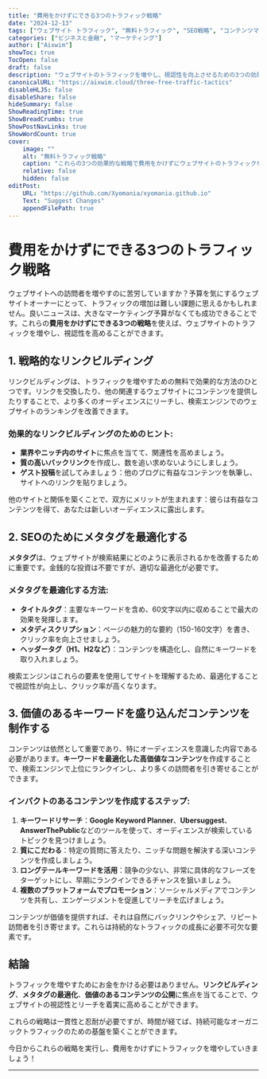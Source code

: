 ```yaml
---
title: "費用をかけずにできる3つのトラフィック戦略"
date: "2024-12-13"
tags: ["ウェブサイト トラフィック", "無料トラフィック", "SEO戦略", "コンテンツマーケティング", "ウェブサイトプロモーション"]
categories: ["ビジネスと金融", "マーケティング"]
author: ["Aixwim"]
showToc: true
TocOpen: false
draft: false
description: "ウェブサイトのトラフィックを増やし、視認性を向上させるための3つの効果的で費用のかからない戦略を学びましょう。予算に敏感なウェブサイトオーナーに最適です。"
canonicalURL: "https://aixwim.cloud/three-free-traffic-tactics"
disableHLJS: false
disableShare: false
hideSummary: false
ShowReadingTime: true
ShowBreadCrumbs: true
ShowPostNavLinks: true
ShowWordCount: true
cover:
    image: ""
    alt: "無料トラフィック戦略"
    caption: "これらの3つの効果的な戦略で費用をかけずにウェブサイトのトラフィックを増やしましょう。"
    relative: false
    hidden: false
editPost:
    URL: "https://github.com/Xyomania/xyomania.github.io"
    Text: "Suggest Changes"
    appendFilePath: true
---
```


# 費用をかけずにできる3つのトラフィック戦略

ウェブサイトへの訪問者を増やすのに苦労していますか？予算を気にするウェブサイトオーナーにとって、トラフィックの増加は難しい課題に思えるかもしれません。良いニュースは、大きなマーケティング予算がなくても成功できることです。これらの**費用をかけずにできる3つの戦略**を使えば、ウェブサイトのトラフィックを増やし、視認性を高めることができます。

## 1. **戦略的なリンクビルディング**

リンクビルディングは、トラフィックを増やすための無料で効果的な方法のひとつです。リンクを交換したり、他の関連するウェブサイトにコンテンツを提供したりすることで、より多くのオーディエンスにリーチし、検索エンジンでのウェブサイトのランキングを改善できます。

### 効果的なリンクビルディングのためのヒント:
- **業界やニッチ内のサイト**に焦点を当てて、関連性を高めましょう。
- **質の高いバックリンク**を作成し、数を追い求めないようにしましょう。
- **ゲスト投稿**を試してみましょう：他のブログに有益なコンテンツを執筆し、サイトへのリンクを貼りましょう。

他のサイトと関係を築くことで、双方にメリットが生まれます：彼らは有益なコンテンツを得て、あなたは新しいオーディエンスに露出します。

## 2. **SEOのためにメタタグを最適化する**

**メタタグ**は、ウェブサイトが検索結果にどのように表示されるかを改善するために重要です。金銭的な投資は不要ですが、適切な最適化が必要です。

### メタタグを最適化する方法:
- **タイトルタグ**：主要なキーワードを含め、60文字以内に収めることで最大の効果を発揮します。
- **メタディスクリプション**：ページの魅力的な要約（150-160文字）を書き、クリック率を向上させましょう。
- **ヘッダータグ（H1、H2など）**：コンテンツを構造化し、自然にキーワードを取り入れましょう。

検索エンジンはこれらの要素を使用してサイトを理解するため、最適化することで視認性が向上し、クリック率が高くなります。

## 3. **価値のあるキーワードを盛り込んだコンテンツを制作する**

コンテンツは依然として重要であり、特にオーディエンスを意識した内容である必要があります。**キーワードを最適化した高価値なコンテンツ**を作成することで、検索エンジンで上位にランクインし、より多くの訪問者を引き寄せることができます。

### インパクトのあるコンテンツを作成するステップ:
1. **キーワードリサーチ**：**Google Keyword Planner**、**Ubersuggest**、**AnswerThePublic**などのツールを使って、オーディエンスが検索しているトピックを見つけましょう。
2. **質にこだわる**：特定の質問に答えたり、ニッチな問題を解決する深いコンテンツを作成しましょう。
3. **ロングテールキーワードを活用**：競争の少ない、非常に具体的なフレーズをターゲットにし、早期にランクインできるチャンスを狙いましょう。
4. **複数のプラットフォームでプロモーション**：ソーシャルメディアでコンテンツを共有し、エンゲージメントを促進してリーチを広げましょう。

コンテンツが価値を提供すれば、それは自然にバックリンクやシェア、リピート訪問者を引き寄せます。これらは持続的なトラフィックの成長に必要不可欠な要素です。

## 結論

トラフィックを増やすためにお金をかける必要はありません。**リンクビルディング**、**メタタグの最適化**、**価値のあるコンテンツの公開**に焦点を当てることで、ウェブサイトの視認性とリーチを着実に高めることができます。

これらの戦略は一貫性と忍耐が必要ですが、時間が経てば、持続可能なオーガニックトラフィックのための基盤を築くことができます。

今日からこれらの戦略を実行し、費用をかけずにトラフィックを増やしていきましょう！

---

